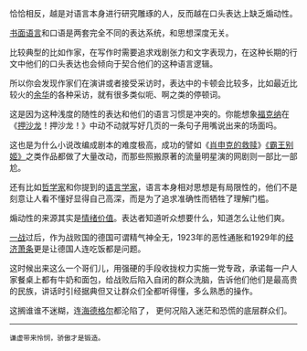 恰恰相反，越是对语言本身进行研究雕琢的人，反而越在口头表达上缺乏煽动性。

[书面语言](https://www.zhihu.com/search?q=书面语言&search_source=Entity&hybrid_search_source=Entity&hybrid_search_extra={"sourceType"%3A"answer"%2C"sourceId"%3A2724832318})和口语是两套完全不同的表达系统，和思想深度无关。

比较典型的比如作家，在写作时需要追求戏剧张力和文字表现力，在这种长期的行文中他们的口头表达也会倾向于契合他们的这种语言逻辑。

所以你会发现作家们在演讲或者接受采访时，表达中的卡顿会比较多，比如最近比较火的[余华](https://www.zhihu.com/search?q=余华&search_source=Entity&hybrid_search_source=Entity&hybrid_search_extra={"sourceType"%3A"answer"%2C"sourceId"%3A2724832318})的各种采访，就有很多类似呃、啊之类的停顿词。

这是因为这种浅度的随性的表达和他们的语言习惯是冲突的。你能想象[福克纳](https://www.zhihu.com/search?q=福克纳&search_source=Entity&hybrid_search_source=Entity&hybrid_search_extra={"sourceType"%3A"answer"%2C"sourceId"%3A2724832318})在《[押沙龙](https://www.zhihu.com/search?q=押沙龙&search_source=Entity&hybrid_search_source=Entity&hybrid_search_extra={"sourceType"%3A"answer"%2C"sourceId"%3A2724832318})！押沙龙！》中动不动就写好几页的一条句子用嘴说出来的场面吗。

这也是为什么小说改编成剧本的难度极高，成功的譬如《[肖申克的救赎](https://www.zhihu.com/search?q=肖申克的救赎&search_source=Entity&hybrid_search_source=Entity&hybrid_search_extra={"sourceType"%3A"answer"%2C"sourceId"%3A2724832318})》[《霸王别姬》](https://www.zhihu.com/search?q=《霸王别姬》&search_source=Entity&hybrid_search_source=Entity&hybrid_search_extra={"sourceType"%3A"answer"%2C"sourceId"%3A2724832318})之类作品都做了大量改动，而那些照搬原著的流量明星演的网剧则一部比一部尬。

还有比如[哲学家](https://www.zhihu.com/search?q=哲学家&search_source=Entity&hybrid_search_source=Entity&hybrid_search_extra={"sourceType"%3A"answer"%2C"sourceId"%3A2724832318})和你提到的[语言学家](https://www.zhihu.com/search?q=语言学家&search_source=Entity&hybrid_search_source=Entity&hybrid_search_extra={"sourceType"%3A"answer"%2C"sourceId"%3A2724832318})，语言本身相对思想是有局限性的，他们不是刻意让人看不懂好显得自己高深，而是为了追求准确性而牺牲了理解门槛。

煽动性的来源其实是[情绪价值](https://www.zhihu.com/search?q=情绪价值&search_source=Entity&hybrid_search_source=Entity&hybrid_search_extra={"sourceType"%3A"answer"%2C"sourceId"%3A2724832318})。表达者知道听众想要什么，知道怎么让他们爽。

[一战](https://www.zhihu.com/search?q=一战&search_source=Entity&hybrid_search_source=Entity&hybrid_search_extra={"sourceType"%3A"answer"%2C"sourceId"%3A2724832318})过后，作为战败国的德国可谓精气神全无，1923年的恶性通胀和1929年的[经济萧条](https://www.zhihu.com/search?q=经济萧条&search_source=Entity&hybrid_search_source=Entity&hybrid_search_extra={"sourceType"%3A"answer"%2C"sourceId"%3A2724832318})更是让德国人连吃饭都是问题。

这时候出来这么一个哥们儿，用强硬的手段收拢权力实施一党专政，承诺每一户人家餐桌上都有牛奶和面包，给战败后陷入自闭的群众洗脑，告诉他们他们是最高贵的民族，讲话时引经据典但又让群众们全都听得懂，多么熟悉的操作。

这搁谁谁不迷糊，连[海德格尔](https://www.zhihu.com/search?q=海德格尔&search_source=Entity&hybrid_search_source=Entity&hybrid_search_extra={"sourceType"%3A"answer"%2C"sourceId"%3A2724832318})都沦陷了， 更何况陷入迷茫和恐慌的底层群众们。

------

```text
谦虚带来怜悯，骄傲才是锻造。
```